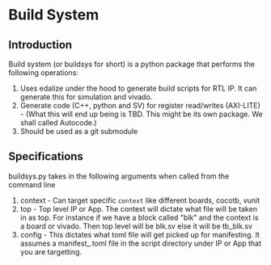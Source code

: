 # Build System

## Introduction
Build system (or buildsys for short) is a python package that performs the following operations:
1. Uses edalize under the hood to generate build scripts for RTL IP. It can generate this for simulation and vivado.
2. Generate code (C++, python and SV) for register read/writes (AXI-LITE) - (What this will end up being is TBD. This might be its own package. We shall called Autocode.)
3. Should be used as a git submodule

## Specifications

buildsys.py takes in the following arguments when called from the command line
1. context - Can target specific `context` like different boards, cocotb, vunit
2. top - Top level IP or App. The context will dictate what file will be taken in as top. For instance if we have a block called "blk" and the context is a board or vivado. Then top level will be blk.sv else it will be tb_blk.sv
3. config - This dictates what toml file will get picked up for manifesting. It assumes a manifest_<config>.toml file in the script directory under IP or App that you are targetting.
